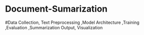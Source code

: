 # Document-Sumarization
#Data Collection, Text Preprocessing ,Model Architecture ,Training ,Evaluation ,Summarization Output, Visualization

